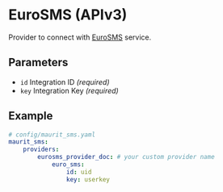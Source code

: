 # EuroSMS (APIv3)

Provider to connect with [EuroSMS](https://www.eurosms.com/) service.

## Parameters

 * `id` Integration ID *(required)*
 * `key` Integration Key *(required)*

## Example

``` yaml
# config/maurit_sms.yaml
maurit_sms:
    providers:
        eurosms_provider_doc: # your custom provider name
            euro_sms:
                id: uid
                key: userkey
```
